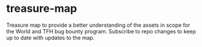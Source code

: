 # treasure-map
Treasure map to provide a better understanding of the assets in scope for the World and TFH bug bounty program. Subscribe to repo changes to keep up to date with updates to the map.
